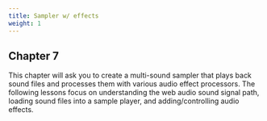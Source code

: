 ```yaml
---
title: Sampler w/ effects
weight: 1
---
```

## Chapter 7

This chapter will ask you to create a multi-sound sampler that plays back sound files and processes them with various audio effect processors. The following lessons focus on understanding the web audio sound signal path, loading sound files into a sample player, and adding/controlling audio effects.
